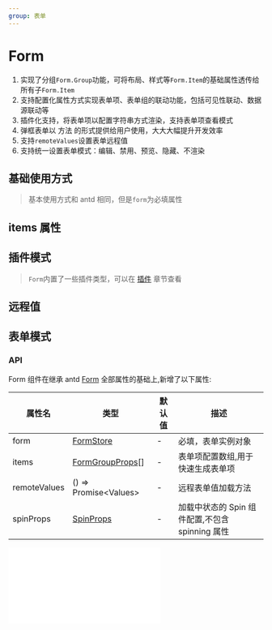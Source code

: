 ```yaml
---
group: 表单
---
```


# Form

1. 实现了分组`Form.Group`功能，可将布局、样式等`Form.Item`的基础属性透传给所有子`Form.Item`
2. 支持配置化属性方式实现表单项、表单组的联动功能，包括可见性联动、数据源联动等
3. 插件化支持，将表单项以配置字符串方式渲染，支持表单项查看模式
4. 弹框表单以 方法 的形式提供给用户使用，大大大幅提升开发效率
5. 支持`remoteValues`设置表单远程值
6. 支持统一设置表单模式：编辑、禁用、预览、隐藏、不渲染

## 基础使用方式

> 基本使用方式和 antd 相同，但是`form`为必填属性

<code src="./form-base.tsx" ></code>

## items 属性

<code src="./form-items.tsx" ></code>
<code src="./form-items-2.tsx" ></code>

## 插件模式

> `Form`内置了一些插件类型，可以在 [插件](www.baidu.com:TODO) 章节查看

<code src="./form-plugins.tsx" ></code>

## 远程值

<code src="./form-remoteValues.tsx" ></code>

## 表单模式

<code src="./form-mode.tsx" ></code>

### API

Form 组件在继承 antd [Form](https://4x.ant.design/components/form-cn/#Form) 全部属性的基础上,新增了以下属性:

| 属性名       | 类型                                                   | 默认值 | 描述                                            |
| ------------ | ------------------------------------------------------ | ------ | ----------------------------------------------- |
| form         | [FormStore](/form/use-form#form)                       | -      | 必填，表单实例对象                              |
| items        | [FormGroupProps](/form/group#formgroupprops)[]         | -      | 表单项配置数组,用于快速生成表单项               |
| remoteValues | () => Promise\<Values\>                                | -      | 远程表单值加载方法                              |
| spinProps    | [SpinProps](https://4x.ant.design/components/spin-cn/) | -      | 加载中状态的 Spin 组件配置,不包含 spinning 属性 |

<embed src="./_base.md"></embed>
